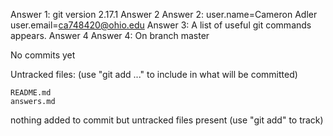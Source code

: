 
Answer 1: git version 2.17.1
Answer 2
Answer 2: user.name=Cameron Adler
user.email=ca748420@ohio.edu
Answer 3: A list of useful git commands appears.
Answer 4
Answer 4: On branch master

No commits yet

Untracked files:
  (use "git add <file>..." to include in what will be committed)

	README.md
	answers.md

nothing added to commit but untracked files present (use "git add" to track)
